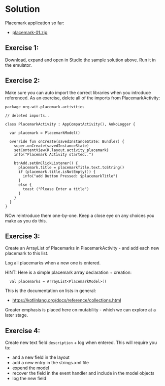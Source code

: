 # Solution

Placemark application so far:

- [placemark-01.zip](archives/placemark-01.zip)

## Exercise 1:

Download, expand and open in Studio the sample solution above. Run it in the emulator.

## Exercise 2:

Make sure you can auto import the correct libraries when you introduce referenced. As an exercise, delete all of the imports from PlacemarkActivity:

~~~
package org.wit.placemark.activities

// deleted imports..

class PlacemarkActivity : AppCompatActivity(), AnkoLogger {

  var placemark = PlacemarkModel()

  override fun onCreate(savedInstanceState: Bundle?) {
    super.onCreate(savedInstanceState)
    setContentView(R.layout.activity_placemark)
    info("Placemark Activity started..")

    btnAdd.setOnClickListener() {
      placemark.title = placemarkTitle.text.toString()
      if (placemark.title.isNotEmpty()) {
        info("add Button Pressed: $placemarkTitle")
      }
      else {
        toast ("Please Enter a title")
      }
    }
  }
}
~~~

NOw reintroduce them one-by-one. Keep a close eye on any choices you make as you do this.

## Exercise 3:

Create an ArrayList of Placemarks in PlacemarkActivity - and add each new placemark to this list.

Log all placemarks when a new one is entered.

HINT: Here is a simple placemark array declaration + creation:

~~~
  val placemarks = ArrayList<PlacemarkModel>()
~~~  

This is the documentation on lists in general:

- <https://kotlinlang.org/docs/reference/collections.html>

Greater emphasis is placed here on mutability - which we can explore at a later stage.

## Exercise 4:

Create new text field `description` + log when entered. This will require you to:

- and a new field in the layout
- add a new entry in the strings.xml file
- expend the model
- recover the field in the event handler and include in the model objects
- log the new field
